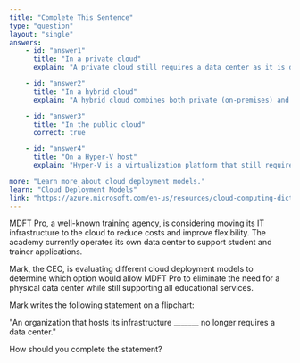 ```yaml
---
title: "Complete This Sentence"
type: "question"
layout: "single"
answers:
    - id: "answer1"
      title: "In a private cloud"
      explain: "A private cloud still requires a data center as it is deployed on-premises using the organization's own infrastructure and hardware. The organization maintains and manages the physical infrastructure."

    - id: "answer2"
      title: "In a hybrid cloud"
      explain: "A hybrid cloud combines both private (on-premises) and public cloud services. It still requires maintaining some level of data center infrastructure to support the private cloud portion of the deployment."

    - id: "answer3"
      title: "In the public cloud"
      correct: true

    - id: "answer4"
      title: "On a Hyper-V host"
      explain: "Hyper-V is a virtualization platform that still requires physical infrastructure and a data center to host and manage the hardware running the Hyper-V environment."

more: "Learn more about cloud deployment models."
learn: "Cloud Deployment Models"
link: "https://azure.microsoft.com/en-us/resources/cloud-computing-dictionary/what-are-private-public-hybrid-clouds"
---
```

MDFT Pro, a well-known training agency, is considering moving its IT infrastructure to the cloud to reduce costs and improve flexibility. The academy currently operates its own data center to support student and trainer applications.

Mark, the CEO, is evaluating different cloud deployment models to determine which option would allow MDFT Pro to eliminate the need for a physical data center while still supporting all educational services.

Mark writes the following statement on a flipchart:

"An organization that hosts its infrastructure _______ no longer requires a data center."

How should you complete the statement?